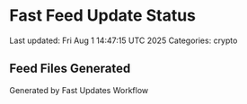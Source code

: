 # Fast Feed Update Status
Last updated: Fri Aug  1 14:47:15 UTC 2025
Categories: crypto

## Feed Files Generated

Generated by Fast Updates Workflow
